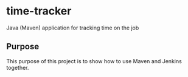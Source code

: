 # time-tracker
Java (Maven) application for tracking time on the job

## Purpose

This purpose of this project is to show how to use Maven and Jenkins together.






